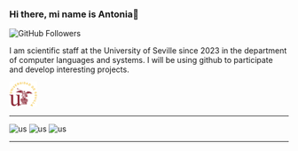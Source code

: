 ### Hi there, mi name is Antonia👋

![GitHub Followers](https://img.shields.io/github/followers/CHECA3?style=social)



I am scientific staff at the University of Seville since 2023 in the department of computer languages and systems.
I will be using github to participate and develop interesting projects.

<img src="https://raw.githubusercontent.com/CHECA3/CHECA3/main/us.png" alt="us" width="50">

***
<img src="https://upload.wikimedia.org/wikipedia/commons/thumb/d/d0/RStudio_logo_flat.svg/2560px-RStudio_logo_flat.svg.png" alt="us" width="100">      <img src="https://upload.wikimedia.org/wikipedia/commons/thumb/1/1b/R_logo.svg/1200px-R_logo.svg.png" alt="us" width="50">   <img src="https://1000marcas.net/wp-content/uploads/2020/11/Python-logo.png" alt="us" width=100>
***



